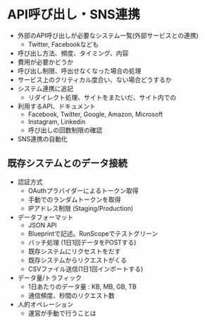 # API呼び出し・SNS連携

* 外部のAPI呼び出しが必要なシステム一覧(外部サービスとの連携)
	* Twitter, Facebookなども
* 呼び出し方法、頻度、タイミング、内容
* 費用が必要かどうか
* 呼び出し制限、呼出せなくなった場合の処理
* サービス上のクリティカル度合い、ない場合どうするか
* システム連携に追記
	* リダイレクト処理、サイトをまたいだ、サイト内での
* 利用するAPI、ドキュメント
	* Facebook, Twitter, Google, Amazon, Microsoft
	* Instagram, Linkedin
	* 呼び出しの回数制限の確認
* SNS連携の自動化

## 既存システムとのデータ接続

* 認証方式
	* OAuthプラバイダーによるトークン取得
	* 手動でのランダムトークンを取得
	* IPアドレス制限 (Staging/Production)
* データフォーマット
	* JSON API
	* Blueprintで記述。RunScopeでテストグリーン
	* バッチ処理 (1日1回データをPOSTする)
	* 既存システムにリクセストをだす
	* 既存システムからリクエストがくる
	* CSVファイル送信(1日1回インポートする)
* データ量/トラフィック
	* 1日あたりのデータ量 : KB, MB, GB, TB
	* 通信頻度、秒間のリクエスト数
* 人的オペレーション
	* 運営が手動で行うことは